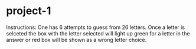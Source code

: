 # project-1
Instructions: One has 6 attempts to guess from 26 letters. Once a letter is selceted the box with the letter selected will light up green for a letter in the answer or red box will be shown as a wrong letter choice. 